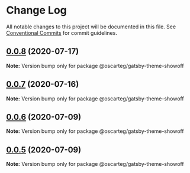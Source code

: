 # Change Log

All notable changes to this project will be documented in this file.
See [Conventional Commits](https://conventionalcommits.org) for commit guidelines.

## [0.0.8](https://github.com/oscarteg/gatsby-themes/compare/@oscarteg/gatsby-theme-showoff@0.0.7...@oscarteg/gatsby-theme-showoff@0.0.8) (2020-07-17)

**Note:** Version bump only for package @oscarteg/gatsby-theme-showoff

## [0.0.7](https://github.com/oscarteg/gatsby-themes/compare/@oscarteg/gatsby-theme-showoff@0.0.6...@oscarteg/gatsby-theme-showoff@0.0.7) (2020-07-16)

**Note:** Version bump only for package @oscarteg/gatsby-theme-showoff

## [0.0.6](https://github.com/oscarteg/gatsby-themes/compare/@oscarteg/gatsby-theme-showoff@0.0.5...@oscarteg/gatsby-theme-showoff@0.0.6) (2020-07-09)

**Note:** Version bump only for package @oscarteg/gatsby-theme-showoff

## [0.0.5](https://github.com/oscarteg/gatsby-themes/compare/@oscarteg/gatsby-theme-showoff@0.0.4...@oscarteg/gatsby-theme-showoff@0.0.5) (2020-07-09)

**Note:** Version bump only for package @oscarteg/gatsby-theme-showoff
